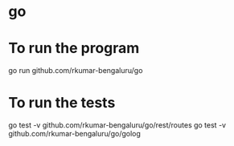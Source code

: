 # go

# To run the program
go run github.com/rkumar-bengaluru/go

# To run the tests
go test -v github.com/rkumar-bengaluru/go/rest/routes
go test -v github.com/rkumar-bengaluru/go/golog
